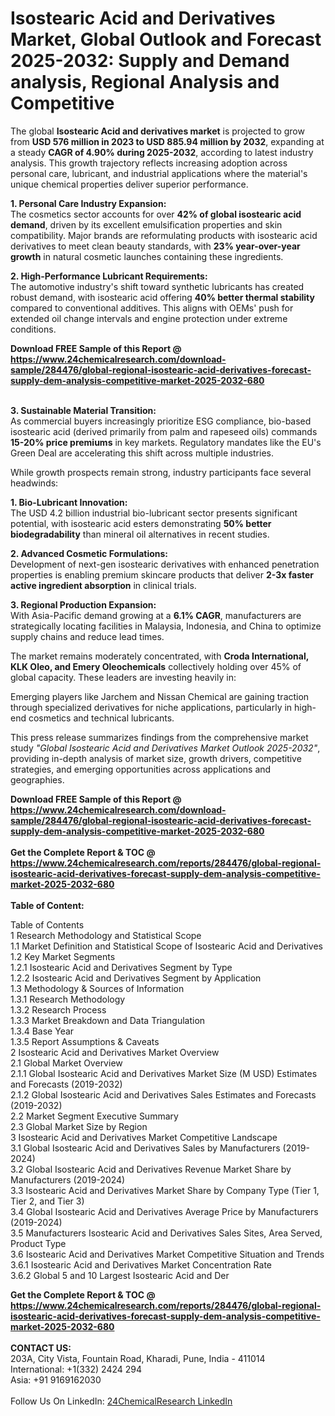 <h1>Isostearic Acid and Derivatives Market, Global Outlook and Forecast 2025-2032: Supply and Demand analysis, Regional Analysis and Competitive</h1><p>The global <strong>Isostearic Acid and derivatives market</strong> is projected to grow from <strong>USD 576 million in 2023 to USD 885.94 million by 2032</strong>, expanding at a steady <strong>CAGR of 4.90% during 2025-2032</strong>, according to latest industry analysis. This growth trajectory reflects increasing adoption across personal care, lubricant, and industrial applications where the material's unique chemical properties deliver superior performance.</p><p><strong>1. Personal Care Industry Expansion:</strong><br>
The cosmetics sector accounts for over <strong>42% of global isostearic acid demand</strong>, driven by its excellent emulsification properties and skin compatibility. Major brands are reformulating products with isostearic acid derivatives to meet clean beauty standards, with <strong>23% year-over-year growth</strong> in natural cosmetic launches containing these ingredients.</p><p><strong>2. High-Performance Lubricant Requirements:</strong><br>
The automotive industry's shift toward synthetic lubricants has created robust demand, with isostearic acid offering <strong>40% better thermal stability</strong> compared to conventional additives. This aligns with OEMs' push for extended oil change intervals and engine protection under extreme conditions.</p><div><b>Download FREE Sample of this Report @ 
            <a href="https://www.24chemicalresearch.com/download-sample/284476/global-regional-isostearic-acid-derivatives-forecast-supply-dem-analysis-competitive-market-2025-2032-680">
            https://www.24chemicalresearch.com/download-sample/284476/global-regional-isostearic-acid-derivatives-forecast-supply-dem-analysis-competitive-market-2025-2032-680</a></b></div><br><p><strong>3. Sustainable Material Transition:</strong><br>
As commercial buyers increasingly prioritize ESG compliance, bio-based isostearic acid (derived primarily from palm and rapeseed oils) commands <strong>15-20% price premiums</strong> in key markets. Regulatory mandates like the EU's Green Deal are accelerating this shift across multiple industries.</p><p>While growth prospects remain strong, industry participants face several headwinds:</p><p><strong>1. Bio-Lubricant Innovation:</strong><br>
The USD 4.2 billion industrial bio-lubricant sector presents significant potential, with isostearic acid esters demonstrating <strong>50% better biodegradability</strong> than mineral oil alternatives in recent studies.</p><p><strong>2. Advanced Cosmetic Formulations:</strong><br>
Development of next-gen isostearic derivatives with enhanced penetration properties is enabling premium skincare products that deliver <strong>2-3x faster active ingredient absorption</strong> in clinical trials.</p><p><strong>3. Regional Production Expansion:</strong><br>
With Asia-Pacific demand growing at a <strong>6.1% CAGR</strong>, manufacturers are strategically locating facilities in Malaysia, Indonesia, and China to optimize supply chains and reduce lead times.</p><p>The market remains moderately concentrated, with <strong>Croda International, KLK Oleo, and Emery Oleochemicals</strong> collectively holding over 45% of global capacity. These leaders are investing heavily in:</p><p>Emerging players like Jarchem and Nissan Chemical are gaining traction through specialized derivatives for niche applications, particularly in high-end cosmetics and technical lubricants.</p><p>This press release summarizes findings from the comprehensive market study <em>"Global Isostearic Acid and Derivatives Market Outlook 2025-2032"</em>, providing in-depth analysis of market size, growth drivers, competitive strategies, and emerging opportunities across applications and geographies.</p><div><b>Download FREE Sample of this Report @ 
            <a href="https://www.24chemicalresearch.com/download-sample/284476/global-regional-isostearic-acid-derivatives-forecast-supply-dem-analysis-competitive-market-2025-2032-680">
            https://www.24chemicalresearch.com/download-sample/284476/global-regional-isostearic-acid-derivatives-forecast-supply-dem-analysis-competitive-market-2025-2032-680</a></b></div><br><div><b>Get the Complete Report & TOC @ 
            <a href="https://www.24chemicalresearch.com/reports/284476/global-regional-isostearic-acid-derivatives-forecast-supply-dem-analysis-competitive-market-2025-2032-680">
            https://www.24chemicalresearch.com/reports/284476/global-regional-isostearic-acid-derivatives-forecast-supply-dem-analysis-competitive-market-2025-2032-680</a></b></div><br>
            <b>Table of Content:</b><p>Table of Contents<br />
1 Research Methodology and Statistical Scope<br />
1.1 Market Definition and Statistical Scope of Isostearic Acid and Derivatives<br />
1.2 Key Market Segments<br />
1.2.1 Isostearic Acid and Derivatives Segment by Type<br />
1.2.2 Isostearic Acid and Derivatives Segment by Application<br />
1.3 Methodology & Sources of Information<br />
1.3.1 Research Methodology<br />
1.3.2 Research Process<br />
1.3.3 Market Breakdown and Data Triangulation<br />
1.3.4 Base Year<br />
1.3.5 Report Assumptions & Caveats<br />
2 Isostearic Acid and Derivatives Market Overview<br />
2.1 Global Market Overview<br />
2.1.1 Global Isostearic Acid and Derivatives Market Size (M USD) Estimates and Forecasts (2019-2032)<br />
2.1.2 Global Isostearic Acid and Derivatives Sales Estimates and Forecasts (2019-2032)<br />
2.2 Market Segment Executive Summary<br />
2.3 Global Market Size by Region<br />
3 Isostearic Acid and Derivatives Market Competitive Landscape<br />
3.1 Global Isostearic Acid and Derivatives Sales by Manufacturers (2019-2024)<br />
3.2 Global Isostearic Acid and Derivatives Revenue Market Share by Manufacturers (2019-2024)<br />
3.3 Isostearic Acid and Derivatives Market Share by Company Type (Tier 1, Tier 2, and Tier 3)<br />
3.4 Global Isostearic Acid and Derivatives Average Price by Manufacturers (2019-2024)<br />
3.5 Manufacturers Isostearic Acid and Derivatives Sales Sites, Area Served, Product Type<br />
3.6 Isostearic Acid and Derivatives Market Competitive Situation and Trends<br />
3.6.1 Isostearic Acid and Derivatives Market Concentration Rate<br />
3.6.2 Global 5 and 10 Largest Isostearic Acid and Der</p><div><b>Get the Complete Report & TOC @ 
            <a href="https://www.24chemicalresearch.com/reports/284476/global-regional-isostearic-acid-derivatives-forecast-supply-dem-analysis-competitive-market-2025-2032-680">
            https://www.24chemicalresearch.com/reports/284476/global-regional-isostearic-acid-derivatives-forecast-supply-dem-analysis-competitive-market-2025-2032-680</a></b></div><br><b>CONTACT US:</b><br>
            203A, City Vista, Fountain Road, Kharadi, Pune, India - 411014<br>
            International: +1(332) 2424 294<br>
            Asia: +91 9169162030 <br><br>
            Follow Us On LinkedIn: <a href="https://www.linkedin.com/company/24chemicalresearch/">24ChemicalResearch LinkedIn</a>